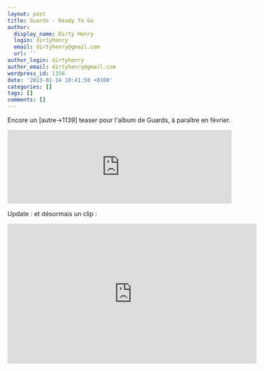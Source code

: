 ```yaml
---
layout: post
title: Guards - Ready To Go
author:
  display_name: Dirty Henry
  login: dirtyhenry
  email: dirtyhenry@gmail.com
  url: ''
author_login: dirtyhenry
author_email: dirtyhenry@gmail.com
wordpress_id: 1158
date: '2013-01-14 10:41:50 +0100'
categories: []
tags: []
comments: []
---
```

Encore un [autre->1139] teaser pour l'album de Guards, à paraître en février.

<iframe width="100%" height="166" scrolling="no" frameborder="no" src="https://w.soundcloud.com/player/?url=http%3A%2F%2Fapi.soundcloud.com%2Ftracks%2F73996716"></iframe>

Update : et désormais un clip :

<iframe width="560" height="315" src="http://www.youtube.com/embed/KdLqDTP-ne4" frameborder="0" allowfullscreen></iframe>

